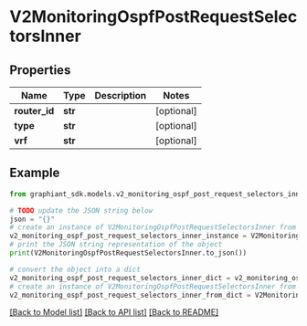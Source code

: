 # V2MonitoringOspfPostRequestSelectorsInner


## Properties

Name | Type | Description | Notes
------------ | ------------- | ------------- | -------------
**router_id** | **str** |  | [optional] 
**type** | **str** |  | [optional] 
**vrf** | **str** |  | [optional] 

## Example

```python
from graphiant_sdk.models.v2_monitoring_ospf_post_request_selectors_inner import V2MonitoringOspfPostRequestSelectorsInner

# TODO update the JSON string below
json = "{}"
# create an instance of V2MonitoringOspfPostRequestSelectorsInner from a JSON string
v2_monitoring_ospf_post_request_selectors_inner_instance = V2MonitoringOspfPostRequestSelectorsInner.from_json(json)
# print the JSON string representation of the object
print(V2MonitoringOspfPostRequestSelectorsInner.to_json())

# convert the object into a dict
v2_monitoring_ospf_post_request_selectors_inner_dict = v2_monitoring_ospf_post_request_selectors_inner_instance.to_dict()
# create an instance of V2MonitoringOspfPostRequestSelectorsInner from a dict
v2_monitoring_ospf_post_request_selectors_inner_from_dict = V2MonitoringOspfPostRequestSelectorsInner.from_dict(v2_monitoring_ospf_post_request_selectors_inner_dict)
```
[[Back to Model list]](../README.md#documentation-for-models) [[Back to API list]](../README.md#documentation-for-api-endpoints) [[Back to README]](../README.md)


